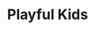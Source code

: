 ---
title: 'Playful Kids'
color: 'pink'
tags: ["Web design"]
description: 'Website for child education center Playful Kids. Designed in Figma'
details:
    cost: '$pare time'
    time: '1 week'
    from: 'Me'
    team: ['Me']
images:
    url: ["/images/playfulkids_cut_1.svg", "/images/playfulkids_cut_2.svg", "/images/playfulkids_cut_3.svg", "/images/playfulkids_cut_4.svg", "/images/playfulkids_contact_page.svg", "/images/playfulkids_home_page.svg"]
    alt: ["Playful Kids Project Image 1", "Playful Kids Project Image 2", "Playful Kids Project Image 3", "Playful Kids Project Image 4", "Playful Kids Project Image 5", "Playful Kids Project Image 6"]

---